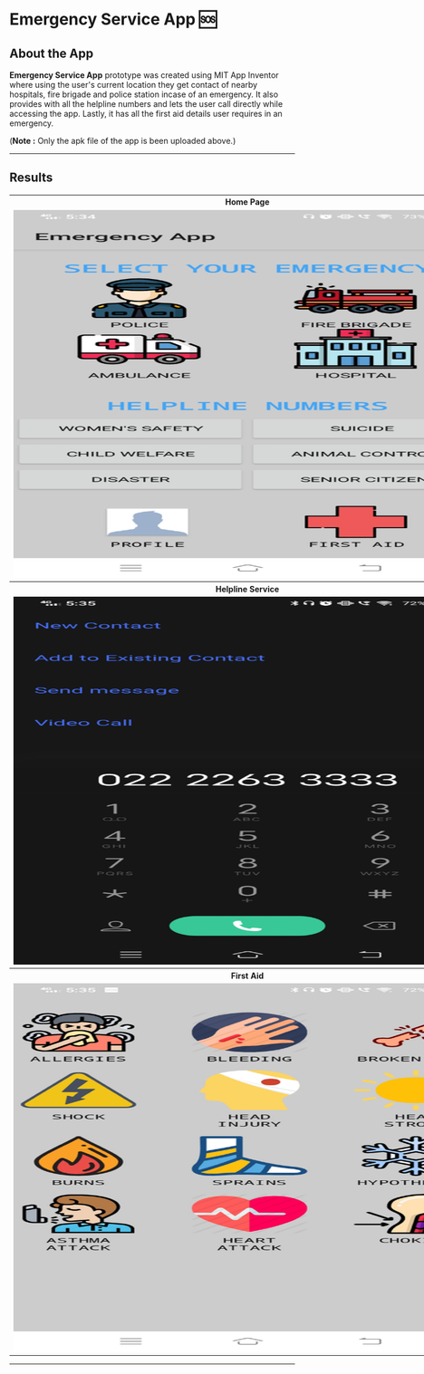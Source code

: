 # Emergency Service App 🆘

## <a name="system">About the App</a>

**Emergency Service App** prototype was created using MIT App Inventor where using the user's current location they get contact of nearby hospitals, fire brigade and police station incase of an emergency. It also provides with all the helpline numbers and lets the user call directly while accessing the app. Lastly, it has all the first aid details user requires in an emergency.

(**Note :** Only the apk file of the app is been uploaded above.)

---

## <a name="Results">Results</a>

<table style="width:1680px; border: black; margin: 0px auto;" class="skinny" cellspacing="0" cellpadding="0">
    <tr>
        <th>Home Page</th>
        <th>Location Wise Service</th>
    </tr> 
    <tr>
        <td>
            <img src="images/homepage.jpg" alt="Image" width="830" height="650">
        </td>
        <td>
            <img src="images/location_service.jpg" alt="Image" width="830" height="650">
        </td>
    </tr>
    <tr>
        <th>Helpline Service</th>
        <th>Profile Page</th>
    </tr> 
    <tr>
        <td>
            <img src="images/emergency_contact.jpg" alt="Image" width="830" height="650">
        </td>
        <td>
            <img src="images/profile_details.jpg" alt="Image" width="830" height="650">
        </td>
    </tr> 
    <tr>
        <th>First Aid</th>
        <th>Detailed First Aid</th>
    </tr> 
    <tr>
        <td>
            <img src="images/first_aid.jpg" alt="Image" width="830" height="650">
        </td>
        <td>
            <img src="images/detailed_first_aid.jpg" alt="Image" width="830" height="650">
        </td>
    </tr> 
</table>

---
